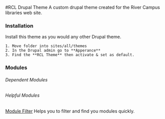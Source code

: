 #RCL Drupal Theme
A custom drupal theme created for the River Campus libraries web site.

### Installation
Install this theme as you would any other Drupal theme.
```
1. Move folder into sites/all/themes
2. In the Drupal admin go to **Apperance**
3. Find the **RCL Theme** then activate & set as default.
```


### Modules
###### Dependent Modules

###### Helpful Modules
[Module Filter](https://www.drupal.org/project/module_filter)
Helps you to filter and find you modules quickly.

